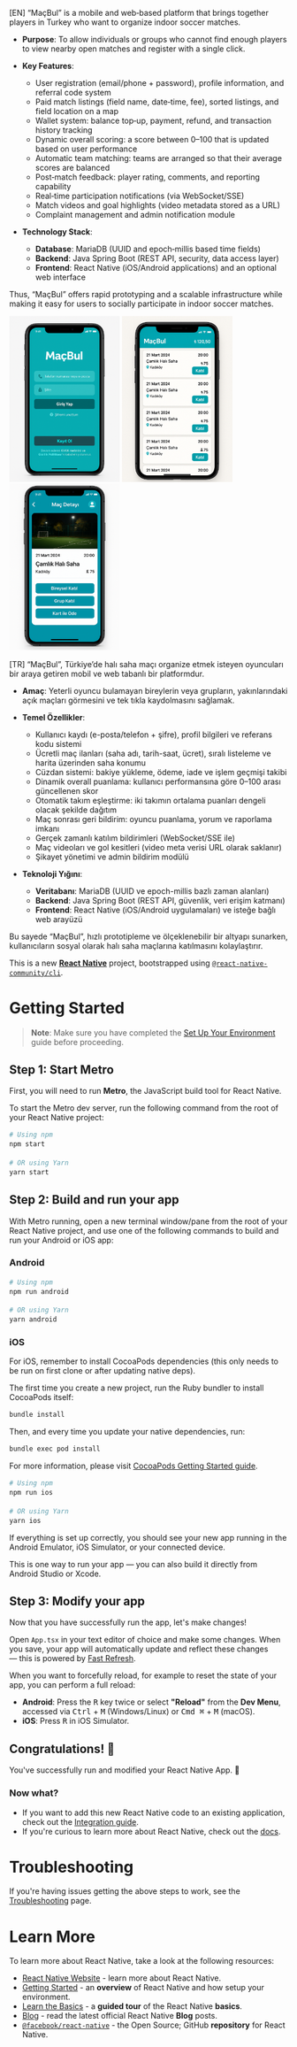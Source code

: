 [EN]
“MaçBul” is a mobile and web‐based platform that brings together players in Turkey who want to organize indoor soccer matches.

* **Purpose**: To allow individuals or groups who cannot find enough players to view nearby open matches and register with a single click.

* **Key Features**:

  * User registration (email/phone + password), profile information, and referral code system
  * Paid match listings (field name, date‐time, fee), sorted listings, and field location on a map
  * Wallet system: balance top‐up, payment, refund, and transaction history tracking
  * Dynamic overall scoring: a score between 0–100 that is updated based on user performance
  * Automatic team matching: teams are arranged so that their average scores are balanced
  * Post‐match feedback: player rating, comments, and reporting capability
  * Real‐time participation notifications (via WebSocket/SSE)
  * Match videos and goal highlights (video metadata stored as a URL)
  * Complaint management and admin notification module

* **Technology Stack**:

  * **Database**: MariaDB (UUID and epoch‐millis based time fields)
  * **Backend**: Java Spring Boot (REST API, security, data access layer)
  * **Frontend**: React Native (iOS/Android applications) and an optional web interface

Thus, “MaçBul” offers rapid prototyping and a scalable infrastructure while making it easy for users to socially participate in indoor soccer matches.


<img src="https://github.com/emrekaplannn/macbul/blob/main/images/screen1.png" alt="Açıklama" width="200" />


<img src="https://github.com/emrekaplannn/macbul/blob/main/images/screen2.png" alt="Açıklama" width="200" />


<img src="https://github.com/emrekaplannn/macbul/blob/main/images/screen3.png" alt="Açıklama" width="200" />



[TR]
“MaçBul”, Türkiye’de halı saha maçı organize etmek isteyen oyuncuları bir araya getiren mobil ve web tabanlı bir platformdur.

* **Amaç**: Yeterli oyuncu bulamayan bireylerin veya grupların, yakınlarındaki açık maçları görmesini ve tek tıkla kaydolmasını sağlamak.

* **Temel Özellikler**:

  * Kullanıcı kaydı (e-posta/telefon + şifre), profil bilgileri ve referans kodu sistemi
  * Ücretli maç ilanları (saha adı, tarih-saat, ücret), sıralı listeleme ve harita üzerinden saha konumu
  * Cüzdan sistemi: bakiye yükleme, ödeme, iade ve işlem geçmişi takibi
  * Dinamik overall puanlama: kullanıcı performansına göre 0–100 arası güncellenen skor
  * Otomatik takım eşleştirme: iki takımın ortalama puanları dengeli olacak şekilde dağıtım
  * Maç sonrası geri bildirim: oyuncu puanlama, yorum ve raporlama imkanı
  * Gerçek zamanlı katılım bildirimleri (WebSocket/SSE ile)
  * Maç videoları ve gol kesitleri (video meta verisi URL olarak saklanır)
  * Şikayet yönetimi ve admin bildirim modülü

* **Teknoloji Yığını**:

  * **Veritabanı**: MariaDB (UUID ve epoch-millis bazlı zaman alanları)
  * **Backend**: Java Spring Boot (REST API, güvenlik, veri erişim katmanı)
  * **Frontend**: React Native (iOS/Android uygulamaları) ve isteğe bağlı web arayüzü

Bu sayede “MaçBul”, hızlı prototipleme ve ölçeklenebilir bir altyapı sunarken, kullanıcıların sosyal olarak halı saha maçlarına katılmasını kolaylaştırır.


This is a new [**React Native**](https://reactnative.dev) project, bootstrapped using [`@react-native-community/cli`](https://github.com/react-native-community/cli).

# Getting Started

> **Note**: Make sure you have completed the [Set Up Your Environment](https://reactnative.dev/docs/set-up-your-environment) guide before proceeding.

## Step 1: Start Metro

First, you will need to run **Metro**, the JavaScript build tool for React Native.

To start the Metro dev server, run the following command from the root of your React Native project:

```sh
# Using npm
npm start

# OR using Yarn
yarn start
```

## Step 2: Build and run your app

With Metro running, open a new terminal window/pane from the root of your React Native project, and use one of the following commands to build and run your Android or iOS app:

### Android

```sh
# Using npm
npm run android

# OR using Yarn
yarn android
```

### iOS

For iOS, remember to install CocoaPods dependencies (this only needs to be run on first clone or after updating native deps).

The first time you create a new project, run the Ruby bundler to install CocoaPods itself:

```sh
bundle install
```

Then, and every time you update your native dependencies, run:

```sh
bundle exec pod install
```

For more information, please visit [CocoaPods Getting Started guide](https://guides.cocoapods.org/using/getting-started.html).

```sh
# Using npm
npm run ios

# OR using Yarn
yarn ios
```

If everything is set up correctly, you should see your new app running in the Android Emulator, iOS Simulator, or your connected device.

This is one way to run your app — you can also build it directly from Android Studio or Xcode.

## Step 3: Modify your app

Now that you have successfully run the app, let's make changes!

Open `App.tsx` in your text editor of choice and make some changes. When you save, your app will automatically update and reflect these changes — this is powered by [Fast Refresh](https://reactnative.dev/docs/fast-refresh).

When you want to forcefully reload, for example to reset the state of your app, you can perform a full reload:

- **Android**: Press the <kbd>R</kbd> key twice or select **"Reload"** from the **Dev Menu**, accessed via <kbd>Ctrl</kbd> + <kbd>M</kbd> (Windows/Linux) or <kbd>Cmd ⌘</kbd> + <kbd>M</kbd> (macOS).
- **iOS**: Press <kbd>R</kbd> in iOS Simulator.

## Congratulations! :tada:

You've successfully run and modified your React Native App. :partying_face:

### Now what?

- If you want to add this new React Native code to an existing application, check out the [Integration guide](https://reactnative.dev/docs/integration-with-existing-apps).
- If you're curious to learn more about React Native, check out the [docs](https://reactnative.dev/docs/getting-started).

# Troubleshooting

If you're having issues getting the above steps to work, see the [Troubleshooting](https://reactnative.dev/docs/troubleshooting) page.

# Learn More

To learn more about React Native, take a look at the following resources:

- [React Native Website](https://reactnative.dev) - learn more about React Native.
- [Getting Started](https://reactnative.dev/docs/environment-setup) - an **overview** of React Native and how setup your environment.
- [Learn the Basics](https://reactnative.dev/docs/getting-started) - a **guided tour** of the React Native **basics**.
- [Blog](https://reactnative.dev/blog) - read the latest official React Native **Blog** posts.
- [`@facebook/react-native`](https://github.com/facebook/react-native) - the Open Source; GitHub **repository** for React Native.
